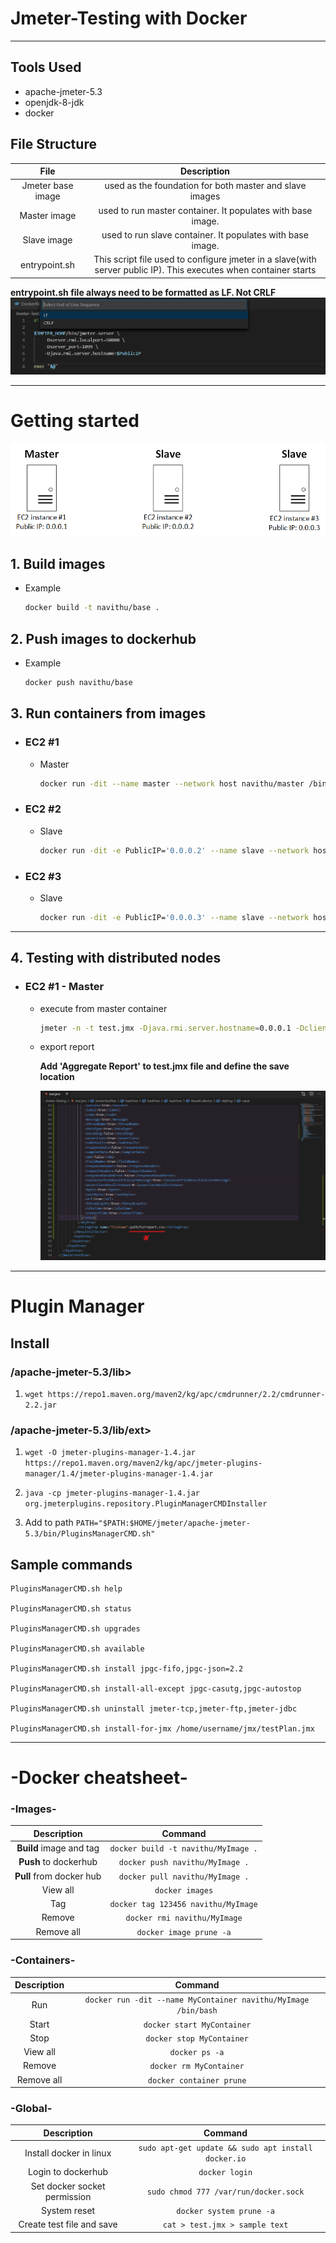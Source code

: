 # Jmeter-Testing with Docker

---

## Tools Used

- apache-jmeter-5.3
- openjdk-8-jdk
- docker

## File Structure

|       File        |                                                   Description                                                    |
| :---------------: | :--------------------------------------------------------------------------------------------------------------: |
| Jmeter base image |                             used as the foundation for both master and slave images                              |
|   Master image    |                           used to run master container. It populates with base image.                            |
|    Slave image    |                            used to run slave container. It populates with base image.                            |
|   entrypoint.sh   | This script file used to configure jmeter in a slave(with server public IP). This executes when container starts |

**entrypoint.sh file always need to be formatted as LF. Not CRLF**
![note](https://raw.githubusercontent.com/NavithuSriyananda/Jmeter-Testing/master/note.png)

---

# Getting started

![EC2 Instances](https://raw.githubusercontent.com/NavithuSriyananda/Jmeter-Testing/master/Architecture.png)

## 1. Build images

- Example
  ```bash
  docker build -t navithu/base .
  ```

## 2. Push images to dockerhub

- Example
  ```bash
  docker push navithu/base
  ```

## 3. Run containers from images

- ### EC2 #1

  - Master

    ```bash
    docker run -dit --name master --network host navithu/master /bin/bash
    ```

- ### EC2 #2

  - Slave

    ```bash
    docker run -dit -e PublicIP='0.0.0.2' --name slave --network host navithu/slave /bin/bash
    ```

- ### EC2 #3

  - Slave

    ```bash
    docker run -dit -e PublicIP='0.0.0.3' --name slave --network host navithu/slave /bin/bash
    ```

---

## 4. Testing with distributed nodes

- ### EC2 #1 - Master

  - execute from master container

    ```bash
    jmeter -n -t test.jmx -Djava.rmi.server.hostname=0.0.0.1 -Dclient.rmi.localport=60000 -R0.0.0.2,0.0.0.3
    ```

  - export report

    **Add 'Aggregate Report' to test.jmx file and define the save location**

    ![Export-the-report](https://raw.githubusercontent.com/NavithuSriyananda/Jmeter-Testing/master/reportExport.png)

---

# Plugin Manager

## Install

### /apache-jmeter-5.3/lib>

1. `wget https://repo1.maven.org/maven2/kg/apc/cmdrunner/2.2/cmdrunner-2.2.jar`

### /apache-jmeter-5.3/lib/ext>

1. `wget -O jmeter-plugins-manager-1.4.jar https://repo1.maven.org/maven2/kg/apc/jmeter-plugins-manager/1.4/jmeter-plugins-manager-1.4.jar`

2. `java -cp jmeter-plugins-manager-1.4.jar org.jmeterplugins.repository.PluginManagerCMDInstaller`

3. Add to path `PATH="$PATH:$HOME/jmeter/apache-jmeter-5.3/bin/PluginsManagerCMD.sh"`

## Sample commands

```
PluginsManagerCMD.sh help

PluginsManagerCMD.sh status

PluginsManagerCMD.sh upgrades

PluginsManagerCMD.sh available

PluginsManagerCMD.sh install jpgc-fifo,jpgc-json=2.2

PluginsManagerCMD.sh install-all-except jpgc-casutg,jpgc-autostop

PluginsManagerCMD.sh uninstall jmeter-tcp,jmeter-ftp,jmeter-jdbc

PluginsManagerCMD.sh install-for-jmx /home/username/jmx/testPlan.jmx
```

---

# -Docker cheatsheet-

### -Images-

|       Description        |               Command               |
| :----------------------: | :---------------------------------: |
| **Build** image and tag  | `docker build -t navithu/MyImage .` |
|  **Push** to dockerhub   |   `docker push navithu/MyImage .`   |
| **Pull** from docker hub |   `docker pull navithu/MyImage .`   |
|         View all         |           `docker images`           |
|           Tag            | `docker tag 123456 navithu/MyImage` |
|          Remove          |    `docker rmi navithu/MyImage`     |
|        Remove all        |       `docker image prune -a`       |

### -Containers-

| Description |                            Command                             |
| :---------: | :------------------------------------------------------------: |
|     Run     | `docker run -dit --name MyContainer navithu/MyImage /bin/bash` |
|    Start    |                   `docker start MyContainer`                   |
|    Stop     |                   `docker stop MyContainer`                    |
|  View all   |                         `docker ps -a`                         |
|   Remove    |                    `docker rm MyContainer`                     |
| Remove all  |                    `docker container prune`                    |

### -Global-

|         Description          |                       Command                       |
| :--------------------------: | :-------------------------------------------------: |
|   Install docker in linux    | `sudo apt-get update && sudo apt install docker.io` |
|      Login to dockerhub      |                   `docker login`                    |
| Set docker socket permission |        `sudo chmod 777 /var/run/docker.sock`        |
|         System reset         |              `docker system prune -a`               |
|  Create test file and save   |           `cat > test.jmx > sample text`            |
